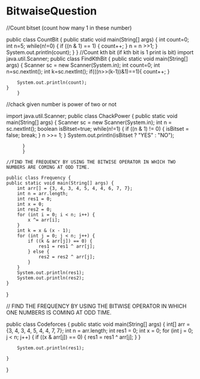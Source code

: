 # BitwaiseQuestion
//Count bitset (count how many 1 in these number)

public class CountBit {
    public static void main(String[] args) {
        int count=0;
        int n=5;
        while(n!=0) {
            if ((n & 1) == 1) {
                count++;
            }
            n = n >>1;
        }
        System.out.println(count);
    }
        }
    //Count kth bit (if kth bit is 1 print is bit)
    import java.util.Scanner;
public class FindKthBit {
    public static void main(String[] args) {
        Scanner sc = new Scanner(System.in);
        int count=0;
        int n=sc.nextInt();
        int k=sc.nextInt();
        if(((n>>(k-1))&1)==1){
            count++;
        }

        System.out.println(count);
    }
        }
//chack given number is power of two or not

import java.util.Scanner;
public class ChackPower {
          public static void main(String[] args) {
              Scanner sc = new Scanner(System.in);
              int n = sc.nextInt();
              boolean isBitset=true;
              while(n!=1) {
                  if ((n & 1) != 0) {
                      isBitset = false;
                      break;
                  }
                  n >>= 1;
              }
                  System.out.println(isBitset ? "YES" : "NO");

          }
          }

    //FIND THE FREQUENCY BY USING THE BITWISE OPERATOR IN WHICH TWO NUMBERS ARE COMING AT ODD TIME.

    public class Frequency {
    public static void main(String[] args) {
        int arr[] = {3, 4, 3, 4, 5, 4, 4, 6, 7, 7};
        int n = arr.length;
        int res1 = 0;
        int x = 0;
        int res2 = 0;
        for (int i = 0; i < n; i++) {
            x ^= arr[i];
        }
        int k = x & (x - 1);
        for (int j = 0; j < n; j++) {
            if ((k & arr[j]) == 0) {
                res1 = res1 ^ arr[j];
            } else {
                res2 = res2 ^ arr[j];
            }
        }
        System.out.println(res1);
        System.out.println(res2);
    }
}

// FIND THE FREQUENCY BY USING THE BITWISE OPERATOR IN WHICH ONE NUMBERS IS COMING AT ODD TIME.

public class Codeforces {
    public static void main(String[] args) {
        int[] arr = {3, 4, 3, 4, 5, 4, 4, 7, 7};
        int n = arr.length;
        int res1 = 0;
        int x = 0;
           for (int j = 0; j < n; j++) {
               if ((x & arr[j]) == 0) {
                   res1 = res1 ^ arr[j];
               }
           }
       
        System.out.println(res1);

    }

}
